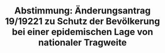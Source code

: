 ---
abstimmung:
  abstimmung: 1
  bundestagssitzung: 160
  datum: 14. Mai 2020
  legislaturperiode: 19
categories:
- Todo
data:
- title: Abstimmungsergebnis 20200514_1-data.pdf
  url: /res/2021-btw/abstimmungsergebnisse/20200514_1-data.pdf
- title: Abstimmungsergebnis 20200514_1_xls-data.xlsx
  url: /res/2021-btw/abstimmungsergebnisse/20200514_1_xls-data.xlsx
- title: Abstimmungsergebnis 20200514_1_xls-data.csv
  url: /res/2021-btw/abstimmungsergebnisse/csv/20200514_1_xls-data.csv
documents:
- local: /res/2021-btw/drucksachen/18967.pdf
  title: Drucksache 19/18967
  url: https://dip21.bundestag.de/dip21/btd/19/189/1918967.pdf
- local: /res/2021-btw/drucksachen/19216.pdf
  title: Drucksache 19/19216
  url: https://dip21.bundestag.de/dip21/btd/19/192/1919216.pdf
- local: /res/2021-btw/drucksachen/19221.pdf
  title: Drucksache 19/19221
  url: https://dip21.bundestag.de/dip21/btd/19/192/1919221.pdf
ergebnis:
  AfD:
    enthaltung: 67
    gesamt: 89
    ja: 0
    nein: 11
    nichtabgegeben: 11
    ungueltig: 0
  Bündnis 90/Die Grünen:
    enthaltung: 0
    gesamt: 67
    ja: 61
    nein: 0
    nichtabgegeben: 6
    ungueltig: 0
  Die Linke:
    enthaltung: 0
    gesamt: 69
    ja: 58
    nein: 0
    nichtabgegeben: 11
    ungueltig: 0
  FDP:
    enthaltung: 0
    gesamt: 80
    ja: 73
    nein: 2
    nichtabgegeben: 5
    ungueltig: 0
  cdu/csu:
    enthaltung: 0
    gesamt: 246
    ja: 1
    nein: 227
    nichtabgegeben: 18
    ungueltig: 0
  file: 20200514_1_xls-data.xlsx
  fraktionslos:
    enthaltung: 2
    gesamt: 6
    ja: 0
    nein: 0
    nichtabgegeben: 4
    ungueltig: 0
  spd:
    enthaltung: 0
    gesamt: 152
    ja: 1
    nein: 143
    nichtabgegeben: 8
    ungueltig: 0
layout: abstimmung
links:
- title: Link zu bundestag.de
  url: https://www.bundestag.de/parlament/plenum/abstimmung/abstimmung?id=668
preview: 'Deutscher Bundestag


  160. Sitzung des Deutschen Bundestages

  am Donnerstag, 14. Mai 2020


  Endgültiges Ergebnis der Namentlichen Abstimmung Nr. 1


  Änderungsantrag der Fraktion BÜNDNIS 90/DIE GRÜNEN

  zu der zweiten Beratung des Gesetzentwurfs der Fraktionen der CDU/CSU und SPD -
  Drs.

  19/18967, 19/19216

  Entwurf eines Zweiten Gesetzes zum Schutz der Bevölkerung bei einer epidemischen
  Lage

  von nationaler Tragweite

  Drs. 19/19221'
tags:
- Todo
title: 'Abstimmung: Änderungsantrag 19/19221 zu Schutz der Bevölkerung bei einer epidemischen
  Lage von nationaler Tragweite'
---
